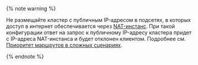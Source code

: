 {% note warning %}

Не размещайте кластер с публичным IP-адресом в подсетях, в которых доступ в интернет обеспечивается через [NAT-инстанс](../../tutorials/routing/nat-instance/index.md). При такой конфигурации ответ на запрос к публичному IP-адресу кластера придет с IP-адреса NAT-инстанса и будет отклонен клиентом. Подробнее см. [Приоритет маршрутов в сложных сценариях](../../vpc/concepts/routing.md#priority).

{% endnote %}
